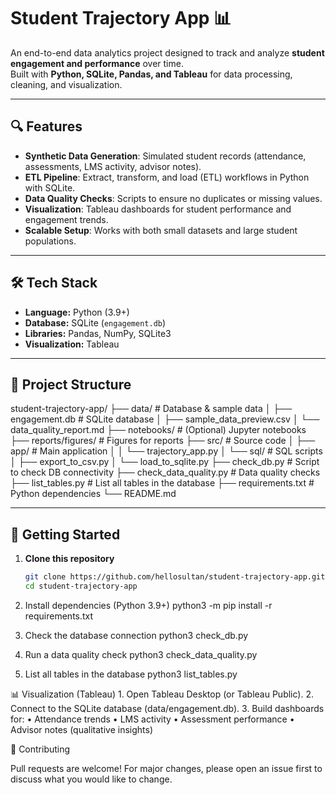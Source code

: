 # Student Trajectory App 📊

An end-to-end data analytics project designed to track and analyze **student engagement and performance** over time.  
Built with **Python, SQLite, Pandas, and Tableau** for data processing, cleaning, and visualization.

---

## 🔍 Features
- **Synthetic Data Generation**: Simulated student records (attendance, assessments, LMS activity, advisor notes).
- **ETL Pipeline**: Extract, transform, and load (ETL) workflows in Python with SQLite.
- **Data Quality Checks**: Scripts to ensure no duplicates or missing values.
- **Visualization**: Tableau dashboards for student performance and engagement trends.
- **Scalable Setup**: Works with both small datasets and large student populations.

---

## 🛠 Tech Stack
- **Language:** Python (3.9+)
- **Database:** SQLite (`engagement.db`)
- **Libraries:** Pandas, NumPy, SQLite3
- **Visualization:** Tableau

---

## 📂 Project Structure

student-trajectory-app/
├── data/                  # Database & sample data
│   ├── engagement.db      # SQLite database
│   ├── sample_data_preview.csv
│   └── data_quality_report.md
├── notebooks/             # (Optional) Jupyter notebooks
├── reports/figures/       # Figures for reports
├── src/                   # Source code
│   ├── app/               # Main application
│   │   └── trajectory_app.py
│   └── sql/               # SQL scripts
│       ├── export_to_csv.py
│       └── load_to_sqlite.py
├── check_db.py            # Script to check DB connectivity
├── check_data_quality.py  # Data quality checks
├── list_tables.py         # List all tables in the database
├── requirements.txt       # Python dependencies
└── README.md

---

## 🚀 Getting Started

1. **Clone this repository**
   ```bash
   git clone https://github.com/hellosultan/student-trajectory-app.git
   cd student-trajectory-app

2.	Install dependencies (Python 3.9+)
python3 -m pip install -r requirements.txt

3.	Check the database connection
python3 check_db.py

4.	Run a data quality check
python3 check_data_quality.py

5.	List all tables in the database
python3 list_tables.py

📊 Visualization (Tableau)
	1.	Open Tableau Desktop (or Tableau Public).
	2.	Connect to the SQLite database (data/engagement.db).
	3.	Build dashboards for:
	•	Attendance trends
	•	LMS activity
	•	Assessment performance
	•	Advisor notes (qualitative insights)

🤝 Contributing

Pull requests are welcome! For major changes, please open an issue first to discuss what you would like to change.

